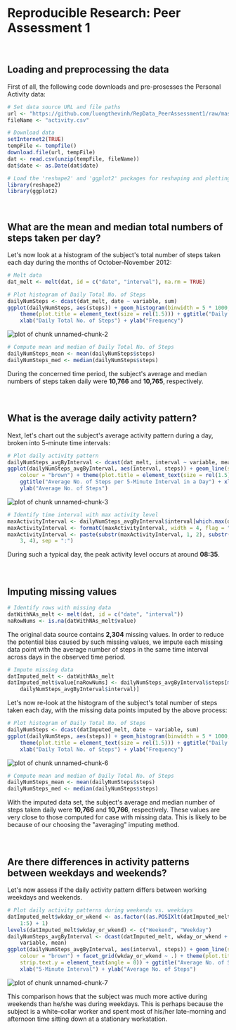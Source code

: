 # Reproducible Research: Peer Assessment 1
<br>



## Loading and preprocessing the data
First of all, the following code downloads and pre-prosesses the Personal Activity data:

```r
# Set data source URL and file paths
url <- "https://github.com/luongthevinh/RepData_PeerAssessment1/raw/master/activity.zip"
fileName <- "activity.csv"

# Download data
setInternet2(TRUE)
tempFile <- tempfile()
download.file(url, tempFile)
dat <- read.csv(unzip(tempFile, fileName))
dat$date <- as.Date(dat$date)

# Load the 'reshape2' and 'ggplot2' packages for reshaping and plotting data
library(reshape2)
library(ggplot2)
```

<br>



## What are the mean and median total numbers of steps taken per day?
Let's now look at a histogram of the subject's total number of steps taken each day during the months of October-November 2012:

```r
# Melt data
dat_melt <- melt(dat, id = c("date", "interval"), na.rm = TRUE)

# Plot histogram of Daily Total No. of Steps
dailyNumSteps <- dcast(dat_melt, date ~ variable, sum)
ggplot(dailyNumSteps, aes(steps)) + geom_histogram(binwidth = 5 * 1000, fill = "brown") + 
    theme(plot.title = element_text(size = rel(1.5))) + ggtitle("Daily Total No. of Steps") + 
    xlab("Daily Total No. of Steps") + ylab("Frequency")
```

![plot of chunk unnamed-chunk-2](figure/unnamed-chunk-2.png) 

```r
# Compute mean and median of Daily Total No. of Steps
dailyNumSteps_mean <- mean(dailyNumSteps$steps)
dailyNumSteps_med <- median(dailyNumSteps$steps)
```

During the concerned time period, the subject's average and median numbers of steps taken daily were **10,766** and **10,765**, respectively.
<br><br><br>



## What is the average daily activity pattern?
Next, let's chart out the subject's average activity pattern during a day, broken into 5-minute time intervals:

```r
# Plot daily activity pattern
dailyNumSteps_avgByInterval <- dcast(dat_melt, interval ~ variable, mean)
ggplot(dailyNumSteps_avgByInterval, aes(interval, steps)) + geom_line(size = 1, 
    colour = "brown") + theme(plot.title = element_text(size = rel(1.5))) + 
    ggtitle("Average No. of Steps per 5-Minute Interval in a Day") + xlab("5-Minute Interval") + 
    ylab("Average No. of Steps")
```

![plot of chunk unnamed-chunk-3](figure/unnamed-chunk-3.png) 

```r
# Identify time interval with max activity level
maxActivityInterval <- dailyNumSteps_avgByInterval$interval[which.max(dailyNumSteps_avgByInterval$steps)]
maxActivityInterval <- formatC(maxActivityInterval, width = 4, flag = "0")
maxActivityInterval <- paste(substr(maxActivityInterval, 1, 2), substr(maxActivityInterval, 
    3, 4), sep = ":")
```

During such a typical day, the peak activity level occurs at around **08:35**.
<br><br><br>



## Imputing missing values

```r
# Identify rows with missing data
datWithNAs_melt <- melt(dat, id = c("date", "interval"))
naRowNums <- is.na(datWithNAs_melt$value)
```

The original data source contains **2,304** missing values. In order to reduce the potential bias caused by such missing values, we impute each missing data point with the average number of steps in the same time interval across days in the observed time period.

```r
# Impute missing data
datImputed_melt <- datWithNAs_melt
datImputed_melt$value[naRowNums] <- dailyNumSteps_avgByInterval$steps[match(datImputed_melt$interval[naRowNums], 
    dailyNumSteps_avgByInterval$interval)]
```

Let's now re-look at the histogram of the subject's total number of steps taken each day, with the missing data points imputed by the above process:

```r
# Plot histogram of Daily Total No. of Steps
dailyNumSteps <- dcast(datImputed_melt, date ~ variable, sum)
ggplot(dailyNumSteps, aes(steps)) + geom_histogram(binwidth = 5 * 1000, fill = "brown") + 
    theme(plot.title = element_text(size = rel(1.5))) + ggtitle("Daily Total No. of Steps") + 
    xlab("Daily Total No. of Steps") + ylab("Frequency")
```

![plot of chunk unnamed-chunk-6](figure/unnamed-chunk-6.png) 

```r
# Compute mean and median of Daily Total No. of Steps
dailyNumSteps_mean <- mean(dailyNumSteps$steps)
dailyNumSteps_med <- median(dailyNumSteps$steps)
```

With the imputed data set, the subject's average and median number of steps taken daily were **10,766** and **10,766**, respectively. These values are very close to those computed for case with missing data. This is likely to be because of our choosing the "averaging" imputing method.
<br><br><br>



## Are there differences in activity patterns between weekdays and weekends?
Let's now assess if the daily activity pattern differs between working weekdays and weekends.

```r
# Plot daily activity patterns during weekends vs. weekdays
datImputed_melt$wkday_or_wkend <- as.factor((as.POSIXlt(datImputed_melt$date)$wday %in% 
    1:5) + 1)
levels(datImputed_melt$wkday_or_wkend) <- c("Weekend", "Weekday")
dailyNumSteps_avgByInterval <- dcast(datImputed_melt, wkday_or_wkend + interval ~ 
    variable, mean)
ggplot(dailyNumSteps_avgByInterval, aes(interval, steps)) + geom_line(size = 1, 
    colour = "brown") + facet_grid(wkday_or_wkend ~ .) + theme(plot.title = element_text(size = rel(1.5)), 
    strip.text.y = element_text(angle = 0)) + ggtitle("Average No. of Steps per 5-Minute Interval: Weekend vs. Weekday") + 
    xlab("5-Minute Interval") + ylab("Average No. of Steps")
```

![plot of chunk unnamed-chunk-7](figure/unnamed-chunk-7.png) 

This comparison hows that the subject was much more active during weekends than he/she was during weekdays. This is perhaps because the subject is a white-collar worker and spent most of his/her late-morning and afternoon time sitting down at a stationary workstation.

